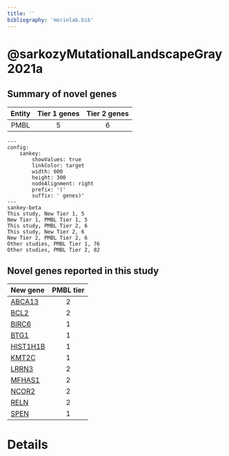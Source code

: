 ```yaml
---
title: ''
bibliography: 'morinlab.bib'
---
```


# @sarkozyMutationalLandscapeGray2021a
## Summary of novel genes

|Entity| Tier 1 genes| Tier 2 genes|
|:-:|:-:|:-:|
|PMBL|5|6|
```mermaid
---
config:
    sankey:
        showValues: true
        linkColor: target
        width: 600
        height: 300
        nodeAlignment: right
        prefix: '('
        suffix: ' genes)'
---
sankey-beta
This study, New Tier 1, 5
New Tier 1, PMBL Tier 1, 5
This study, PMBL Tier 2, 6
This study, New Tier 2, 6
New Tier 2, PMBL Tier 2, 6
Other studies, PMBL Tier 1, 76
Other studies, PMBL Tier 2, 82
```


## Novel genes reported in this study

|New gene|PMBL tier|
|:-|:-:|
|[ABCA13](ABCA13)|2 |
|[BCL2](BCL2)|2 |
|[BIRC6](BIRC6)|1 |
|[BTG1](BTG1)|1 |
|[HIST1H1B](HIST1H1B)|1 |
|[KMT2C](KMT2C)|1 |
|[LRRN3](LRRN3)|2 |
|[MFHAS1](MFHAS1)|2 |
|[NCOR2](NCOR2)|2 |
|[RELN](RELN)|2 |
|[SPEN](SPEN)|1 |

# Details

